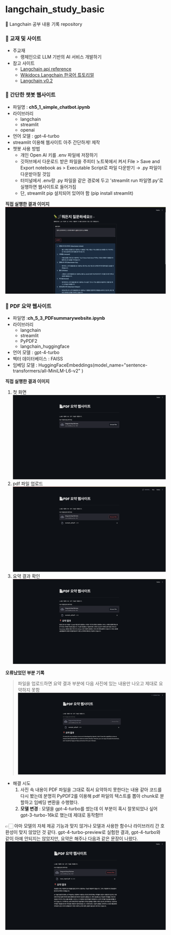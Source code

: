 # langchain_study_basic
🌼 Langchain 공부 내용 기록 repository

### 📍 교재 및 사이트 
- 주교재
    - 랭체인으로 LLM 기반의 AI 서비스 개발하기
- 참고 사이트
    - [Langchain api reference ](https://api.python.langchain.com/en/latest/langchain_api_reference.html)
    - [Wikidocs Langchain 한국어 튜토리얼](https://wikidocs.net/book/14314)
    - [Langchain v0.2](https://python.langchain.com/v0.2/docs/versions/v0_2/)

### 📍 간단한 챗봇 웹사이트 
- 파일명 : **ch5_1_simple_chatbot.ipynb**
- 라이브러리 
    - langchain
    - streamlit
    - openai
- 언어 모델 : gpt-4-turbo
- streamlit 이용해 웹사이트 아주 간단하게! 제작
- 챗봇 사용 방법
    - 개인 Open AI 키를 .env 파일에 저장하기 
    - 깃허브에서 다운로드 받은 파일을 주피터 노트북에서 켜서 File > Save and Export notebook as > Executable Script로 파일 다운받기 → .py 파일이 다운받아질 것임 
    - 터미널에서 .env랑 .py 파일을 같은 경로에 두고 'streamlit run 파일명.py'로 실행하면 웹사이트로 들어가짐 
    - 단, streamlit pip 설치되어 있어야 함 (pip install streamlit)

**직접 실행한 결과 이미지**
![image](./images/simple_chatbot_ex.png)

### 📍 PDF 요약 웹사이트 
- 파일명 :**ch_5_3_PDFsummarywebsite.ipynb**
- 라이브러리
    - langchain
    - streamlit
    - PyPDF2
    - langchain_huggingface
- 언어 모델 : gpt-4-turbo
- 벡터 데이터베이스 : FAISS
- 임베딩 모델 : HuggingFaceEmbeddings(model_name="sentence-transformers/all-MiniLM-L6-v2"
)

**직접 실행한 결과 이미지**
1. 첫 화면
![image](./images/pdf_summary_0.png)
2. pdf 파일 업로드 
![image](./images/pdf_summary_1.png)
3. 요약 결과 확인 
![image](./images/pdf_summary_final.png)

**오류났었던 부분 기록**
> 파일을 업로드하면 요약 결과 부분에 다음 사진에 있는 내용만 나오고 제대로 요약하지 못함
![image](./images/pdf_summary_problem.png)

- 해결 시도 
    1. 사진 속 내용이 PDF 파일을 그대로 줘서 요약하지 못한다는 내용 같아 코드를 다시 봤는데 분명히 PyPDF2를 이용해 pdf 파일의 텍스트를 뽑아 chunk로 분할하고 임베딩 변환을 수행했다. 
    2. **모델 변경** : 모델을 gpt-4-turbo를 썼는데 이 부분이 혹시 잘못되었나 싶어 gpt-3-turbo-16k로 했는데 제대로 동작함!!!

👉🏻 아마 모델의 자체 제공 기능과 맞지 않거나 모델과 사용한 함수나 라이브러리 간 호환성이 맞지 않았던 것 같다. gpt-4-turbo-preview로 실험한 결과, gpt-4-turbo와 같이 아예 안되지는 않았지만, 요약은 해주나 다음과 같은 문장이 나왔다. 
![image](./images/pdf_summary_problem_test.png)